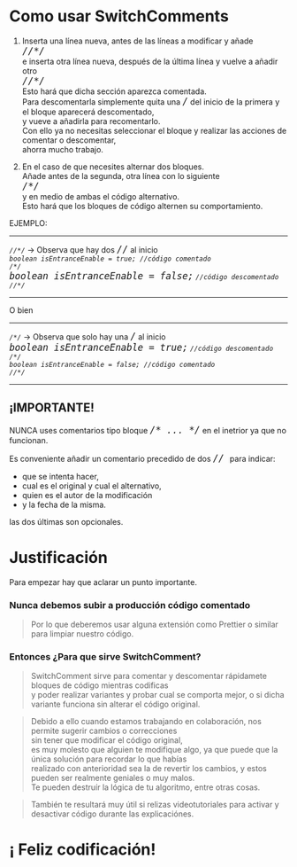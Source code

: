 # Como usar SwitchComments

1. Inserta una línea nueva, antes de las líneas a modificar y añade  
_*<kbd style=font-size:1.05rem>\/\/\*\/</kbd>*_  
e inserta otra línea nueva, después de la última línea y vuelve a añadir otro  
_*<kbd style=font-size:1.05rem>\/\/\*\/</kbd>*_  
Esto hará que dicha sección aparezca comentada.  
Para descomentarla simplemente quita una _*<kbd style=font-size:1.05rem>\/</kbd>*_ del  inicio de la primera y el bloque aparecerá descomentado,  
y vueve a añadirla para recomentarlo.  
Con ello ya no necesitas seleccionar el bloque y realizar las acciones de comentar o descomentar,  
ahorra mucho trabajo.

2. En el caso de que necesites alternar dos bloques.  
Añade antes de la segunda, otra línea con lo siguiente  
_*<kbd style=font-size:1.05rem>\/\*\/</kbd>*_  
y en medio de ambas el código alternativo.  
Esto hará que los bloques de código alternen su comportamiento.

EJEMPLO:

---
_`//*/`_ -> Observa que hay dos _*<kbd style=font-size:1.05rem>\/\/</kbd>*_ al inicio  
_`boolean isEntranceEnable = true; //código comentado`_  
_`/*/`_  
_*<kbd style=font-size:1.05rem>boolean isEntranceEnable = false;</kbd>*_ _`//código descomentado`_  
_`//*/`_  

---
O bien

---
_`/*/`_ -> Observa que solo hay una _*<kbd style=font-size:1.05rem>\/</kbd>*_ al inicio  
_*<kbd style=font-size:1.05rem>boolean isEntranceEnable = true;</kbd>*_ _`//código descomentado`_  
_`/*/`_  
_`boolean isEntranceEnable = false; //código comentado`_  
_`//*/`_  

---

## ¡IMPORTANTE!

NUNCA uses comentarios tipo bloque _*<kbd style=font-size:1.05rem>\/\* ... \*\/</kbd>*_ en el inetrior ya que no funcionan.

Es conveniente añadir un comentario precedido de dos _*<kbd style=font-size:1.05rem> \/\/ </kbd>*_ para indicar:
-  que se intenta hacer,  
- cual es el original y cual el alternativo, 
- quien es el autor de la modificación 
- y la fecha de la misma. 

las dos últimas son opcionales.

# Justificación

Para empezar hay que aclarar un punto importante.

### Nunca debemos subir a producción código comentado 
> Por lo que deberemos usar alguna extensión como Prettier o similar para limpiar nuestro código.

### Entonces ¿Para que sirve SwitchComment?
> SwitchComment sirve para comentar y descomentar rápidamete bloques de código mientras codificas  
y poder realizar variantes y probar cual se comporta mejor, o si dicha variante funciona sin alterar el código original.

> Debido a ello cuando estamos trabajando en colaboración, nos permite sugerir cambios o correcciones  
sin tener que modificar el código original,  
es muy molesto que alguien te modifique algo, ya que puede que la única solución para recordar lo que habías  
realizado con anterioridad sea la de revertir los cambios, y estos pueden ser realmente geniales o muy malos.  
Te pueden destruír la lógica de tu algoritmo, entre otras cosas.

> También te resultará muy útil si relizas videotutoriales para activar y desactivar código durante las explicaciónes.

# ¡ Feliz codificación!
